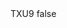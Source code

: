 <?xml version="1.0" encoding="UTF-8"?>
<CustomMetadata xmlns="http://soap.sforce.com/2006/04/metadata">
    <label>TXU9</label>
    <protected>false</protected>
</CustomMetadata>
